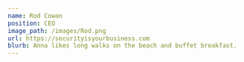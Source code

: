 ```yaml
---
name: Rod Cowan
position: CEO
image_path: /images/Rod.png
url: https://securityisyourbusiness.com
blurb: Anna likes long walks on the beach and buffet breakfast.
---
```

